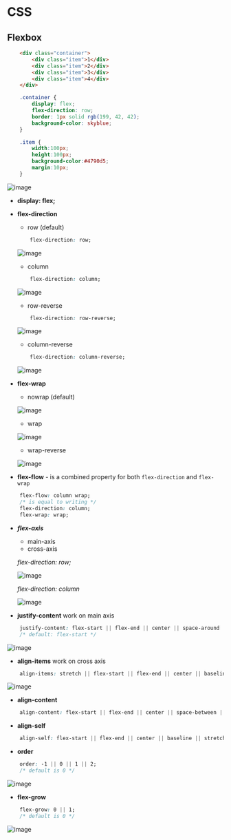 # CSS
## Flexbox
```html
    <div class="container">
        <div class="item">1</div>
        <div class="item">2</div>
        <div class="item">3</div>
        <div class="item">4</div>
    </div>
```

```css
    .container {
        display: flex;
        flex-direction: row;
        border: 1px solid rgb(199, 42, 42);
        background-color: skyblue; 
    }

    .item {
        width:100px;
        height:100px;
        background-color:#4790d5;
        margin:10px;
    }
```
![image](./images/flex-box.PNG)

* **display: flex;**
* **flex-direction**
    * row (default)
    ```css
        flex-direction: row;
    ```

    ![image](./images/flex-box.PNG)

    * column
    ```css
        flex-direction: column;
    ```

    ![image](./images/flex-box-column.PNG)

    * row-reverse
    ```css
        flex-direction: row-reverse;
    ```

    ![image](./images/flex-box-row-reverse.PNG)

    * column-reverse
    ```css
        flex-direction: column-reverse;
    ```

    ![image](./images/flex-box-column-reverse.PNG)


* **flex-wrap**
    * nowrap (default)

    ![image](./images/flex-nowrap.PNG)

    * wrap

    ![image](./images/flex-wrap.PNG)

    * wrap-reverse

    ![image](./images/wrap-reverse.PNG)

* **flex-flow** - is a combined property for both ```flex-direction``` and ```flex-wrap```

```css
    flex-flow: column wrap;
    /* is equal to writing */
    flex-direction: column;
    flex-wrap: wrap;
```

* ***flex-axis***
    * main-axis
    * cross-axis

    *flex-direction: row;*

    ![image](https://cdn-images-1.medium.com/max/1600/1*HNXh6PZMPwd8ilBnOjpuRg.jpeg)

    *flex-direction: column*

    ![image](https://cdn-images-1.medium.com/max/800/1*zao5G4yng-qCJ-cHoLF3YA.jpeg)


* **justify-content** work on main axis

```css
    justify-content: flex-start || flex-end || center || space-around || space-between;
    /* default: flex-start */
```

![image](https://cdn-images-1.medium.com/max/800/1*N8WIcBNQH6-5yfksTlg7Ew.jpeg)

* **align-items** work on cross axis

```css
    align-items: stretch || flex-start || flex-end || center || baseline;
```

![image](https://cdn-images-1.medium.com/max/800/1*iiGq0PAUah_tUJP3DFP0Sw.jpeg)

* **align-content**

```css
    align-content: flex-start || flex-end || center || space-between || space-around || stretch;
```

* **align-self**

```css
    align-self: flex-start || flex-end || center || baseline || stretch;
```

* **order**

```css
    order: -1 || 0 || 1 || 2; 
    /* default is 0 */
```

![image](https://cdn-images-1.medium.com/max/800/1*jD9UD7NCKME3SxhjUDCTnA.jpeg)

* **flex-grow**

```css
    flex-grow: 0 || 1;
    /* default is 0 */
```

![image](https://cdn-images-1.medium.com/max/1400/1*ehZyP-86r0saoiELgm0agg.jpeg)





